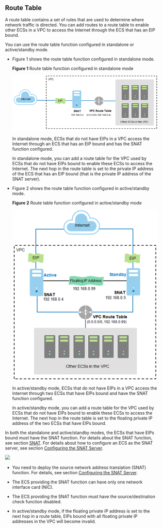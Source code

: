 ## Route Table

A route table contains a set of rules that are used to determine where network
traffic is directed. You can add routes to a route table to enable other ECSs in
a VPC to access the Internet through the ECS that has an EIP bound.

You can use the route table function configured in standalone or active/standby
mode.

-   Figure 1 shows the route table function configured in standalone mode.

	**Figure 1** Route table function configured in standalone mode

	![](figure/00000001-2routetable-1.png)

	In standalone mode, ECSs that do not have EIPs in a VPC access the Internet through an ECS that has an EIP bound and has the SNAT function configured.

	In standalone mode, you can add a route table for the VPC used by ECSs that do not have EIPs bound to enable these ECSs to access the Internet. The next hop in the route table is set to the private IP address of the ECS that has an EIP bound (that is the private IP address of the SNAT server).

-   Figure 2 shows the route table function configured in active/standby mode.

    **Figure 2** Route table function configured in active/standby mode

	![](figure/1-3routetable-2.png)

	In active/standby mode, ECSs that do not have EIPs in a VPC access the Internet through two ECSs that have EIPs bound and have the SNAT function configured.

	In active/standby mode, you can add a route table for the VPC used by ECSs that do not have EIPs bound to enable these ECSs to access the Internet. The next hop in the route table is set to the floating private IP address of the two ECSs that have EIPs bound.

In both the standalone and active/standby modes, the ECSs that have EIPs bound must have the SNAT function. For details about the SNAT function, see section
<a href="SNAT.md">SNAT</a>. For details about how to configure an ECS as the SNAT server, see section <a href="Configuring the SNAT Server.md">Configuring the SNAT Server</a>.

![](figure/notice.png)

-   You need to deploy the source network address translation (SNAT) function.
    For details, see section <a href="Configuring the SNAT Server.md">Configuring the SNAT Server</a>.

-   The ECS providing the SNAT function can have only one network interface card
    (NIC).

-   The ECS providing the SNAT function must have the source/destination check
    function disabled.

-   In active/standby mode, if the floating private IP address is set to the
    next hop in a route table, EIPs bound with all floating private IP addresses
    in the VPC will become invalid.
